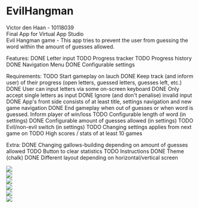 # EvilHangman
Victor den Haan - 10118039  
Final App for Virtual App Studio  
Evil Hangman game - This app tries to prevent the user from guessing the word
within the amount of guesses allowed.

Features:
DONE Letter input
TODO Progress tracker
TODO Progress history
DONE Navigation Menu
DONE Configurable settings


Requirements:
TODO Start gameplay on lauch
DONE Keep track (and inform user) of their progress (open letters, guessed letters, guesses left, etc.)
DONE User can input letters via some on-screen keyboard
DONE Only accept single letters as input
DONE Ignore (and don't penalise) invalid input
DONE App's front side consists of at least title, settings navigation and new game navigation
DONE End gameplay when out of guesses or when word is guessed. Inform player of win/loss
TODO Configurable length of word (in settings)
DONE Configurable amount of guesses allowed (in settings)
TODO Evil/non-evil switch (in settings)
TODO Changing settings applies from next game on
TODO High scores / stats of at least 10 games

Extra:
DONE Changing gallows-building depending on amount of guesses allowed
TODO Button to clear statistics
TODO Instructions
DONE Theme (chalk)
DONE Different layout depending on horizontal/vertical screen

![](images/user_experience_sketches.png?raw=true)  
![](images/menu_activity.png?raw=true)  
![](images/gameplay_activity.png?raw=true)  
![](images/settings_activity.png?raw=true)  
![](images/high_scores_activity.png?raw=true)  
![](images/instructions_activity.png?raw=true)  